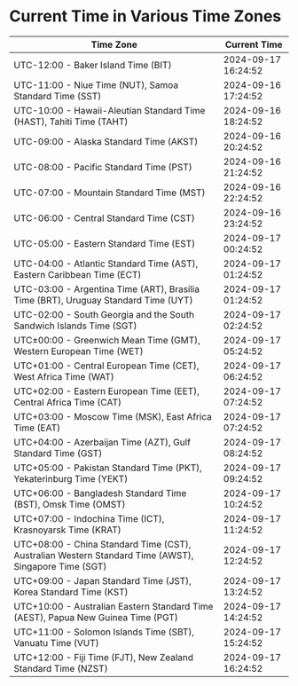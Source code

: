 # Current Time in Various Time Zones

| Time Zone | Current Time |
|-----------|--------------|
| UTC-12:00 - Baker Island Time (BIT) | 2024-09-17 16:24:52 |
| UTC-11:00 - Niue Time (NUT), Samoa Standard Time (SST) | 2024-09-16 17:24:52 |
| UTC-10:00 - Hawaii-Aleutian Standard Time (HAST), Tahiti Time (TAHT) | 2024-09-16 18:24:52 |
| UTC-09:00 - Alaska Standard Time (AKST) | 2024-09-16 20:24:52 |
| UTC-08:00 - Pacific Standard Time (PST) | 2024-09-16 21:24:52 |
| UTC-07:00 - Mountain Standard Time (MST) | 2024-09-16 22:24:52 |
| UTC-06:00 - Central Standard Time (CST) | 2024-09-16 23:24:52 |
| UTC-05:00 - Eastern Standard Time (EST) | 2024-09-17 00:24:52 |
| UTC-04:00 - Atlantic Standard Time (AST), Eastern Caribbean Time (ECT) | 2024-09-17 01:24:52 |
| UTC-03:00 - Argentina Time (ART), Brasília Time (BRT), Uruguay Standard Time (UYT) | 2024-09-17 01:24:52 |
| UTC-02:00 - South Georgia and the South Sandwich Islands Time (SGT) | 2024-09-17 02:24:52 |
| UTC±00:00 - Greenwich Mean Time (GMT), Western European Time (WET) | 2024-09-17 05:24:52 |
| UTC+01:00 - Central European Time (CET), West Africa Time (WAT) | 2024-09-17 06:24:52 |
| UTC+02:00 - Eastern European Time (EET), Central Africa Time (CAT) | 2024-09-17 07:24:52 |
| UTC+03:00 - Moscow Time (MSK), East Africa Time (EAT) | 2024-09-17 07:24:52 |
| UTC+04:00 - Azerbaijan Time (AZT), Gulf Standard Time (GST) | 2024-09-17 08:24:52 |
| UTC+05:00 - Pakistan Standard Time (PKT), Yekaterinburg Time (YEKT) | 2024-09-17 09:24:52 |
| UTC+06:00 - Bangladesh Standard Time (BST), Omsk Time (OMST) | 2024-09-17 10:24:52 |
| UTC+07:00 - Indochina Time (ICT), Krasnoyarsk Time (KRAT) | 2024-09-17 11:24:52 |
| UTC+08:00 - China Standard Time (CST), Australian Western Standard Time (AWST), Singapore Time (SGT) | 2024-09-17 12:24:52 |
| UTC+09:00 - Japan Standard Time (JST), Korea Standard Time (KST) | 2024-09-17 13:24:52 |
| UTC+10:00 - Australian Eastern Standard Time (AEST), Papua New Guinea Time (PGT) | 2024-09-17 14:24:52 |
| UTC+11:00 - Solomon Islands Time (SBT), Vanuatu Time (VUT) | 2024-09-17 15:24:52 |
| UTC+12:00 - Fiji Time (FJT), New Zealand Standard Time (NZST) | 2024-09-17 16:24:52 |
